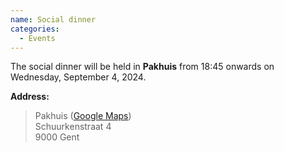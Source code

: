 ```yaml
---
name: Social dinner
categories:
  - Events
---
```


The social dinner will be held in **Pakhuis** from 18:45 onwards on Wednesday,
September 4, 2024.

**Address:**
> Pakhuis ([Google Maps](https://maps.app.goo.gl/FMYn1dXesUzqhC7g7))\
> Schuurkenstraat 4\
> 9000 Gent
